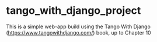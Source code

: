 # tango_with_django_project

This is a simple web-app build using the Tango With Django (https://www.tangowithdjango.com/) book, up to Chapter 10

